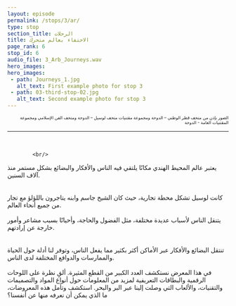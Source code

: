 ```yaml
---
layout: episode
permalink: /stops/3/ar/
type: stop
section_title: الرحلات
title: الاحتفاء بعالم متحرك
page_rank: 6
stop_id: 6
audio_file: 3_Arb_Journeys.wav
hero_images:
hero_images:
 - path: Journeys_1.jpg
   alt_text: First example photo for stop 3
 - path: 03-third-stop-02.jpg
   alt_text: Second example photo for stop 3
---
```


<p dir="rtl" lang="ar"><sup><sub> الصور بإذن من متحف قطر الوطني – الدوحة ومجموعة مقتنيات متحف لوسيل – الدوحة ومتحف الفن الإسلامي ومجموعة المقتنيات العامة - الدوحة   </sub></sup></p>

___________________

<br>

><p dir="rtl" lang="ar">
			<br/>
يعتبر عالم المحيط الهندي مكانًا يلتقي فيه الناس والأفكار والبضائع بشكل مستمر منذ آلاف السنين.  
			<br/>
			<br/>
كانت لوسيل تشكل محطة تجارية، حيث كان الشيخ جاسم وابنه يتاجرون باللؤلؤ مع تجار من جميع أنحاء العالم. 
			<br/>
			<br/>
يتنقل الناس لأسباب عديدة مختلفة، مثل الفضول والحاجة، وأحيانًا بسبب مشاعر وأمور خارجة عن إرادتهم.  
			<br/>
			<br/>
تنتقل البضائع والأفكار عبر الأماكن أكثر بكثير مما يفعل الناس، وتوفر لنا أدلة حول الحياة والممارسات والدوافع المختلفة لدى الناس. 
			<br/>
			<br/>
في هذا المعرض نستكشف العدد الكبير من القطع المثيرة. ألقِ نظرة على اللوحات الرقمية والبطاقات التعريفية لمزيد من المعلومات حول أنواع المواد والتصميمات والتقنيات، والألعاب التي وصلت إلينا عبر البر والبحر. استكشف وتأمل هذه المعروضات، ما الذي يمكن أن نعرفه منها عن أنفسنا؟  
			<br/>
			<br/>
		</p>
